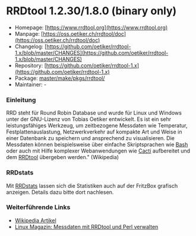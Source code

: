 # RRDtool 1.2.30/1.8.0 (binary only)
 - Homepage: [https://www.rrdtool.org](https://www.rrdtool.org)
 - Manpage: [https://oss.oetiker.ch/rrdtool/doc](https://oss.oetiker.ch/rrdtool/doc)
 - Changelog: [https://github.com/oetiker/rrdtool-1.x/blob/master/CHANGES](https://github.com/oetiker/rrdtool-1.x/blob/master/CHANGES)
 - Repository: [https://github.com/oetiker/rrdtool-1.x](https://github.com/oetiker/rrdtool-1.x)
 - Package: [master/make/pkgs/rrdtool/](https://github.com/Freetz-NG/freetz-ng/tree/master/make/pkgs/rrdtool/)
 - Maintainer: -

### Einleitung

RRD steht für Round Robin Database und wurde für Linux und Windows unter
der GNU-Lizenz von Tobias Oetiker entwickelt. Es ist ein sehr
leistungsfähiges Werkzeug, um zeitbezogene Messdaten wie Temperatur,
Festplattenauslastung, Netzwerkverkehr auf kompakte Art und Weise in
einer Datenbank zu speichern und ansprechend zu visualisieren. Die
Messdaten können beispielsweise über einfache Skriptsprachen wie
[Bash](bash.md) oder auch mit Hilfe komplexer Webanwendungen
wie [Cacti](http://de.wikipedia.org/wiki/Cacti) aufbereitet
und dem [RRDtool](http://www.rrdtool.org/) übergeben werden."
(Wikipedia)

### RRDstats

Mit [RRDstats](rrdstats.md) lassen sich die Statistiken auch
auf der FritzBox grafisch anzeigen. Details dazu bitte dort nachlesen.

### Weiterführende Links

-   [Wikipedia Artikel](http://de.wikipedia.org/wiki/RRDtool)
-   [Linux Magazin: Messdaten mit RRDtool und Perl verwalten](http://www.linux-magazin.de/heft_abo/ausgaben/2004/06/daten_ausgesiebt)

